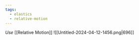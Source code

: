 ```yaml
---
tags:
  - elastics
  - relative-motion
---
```

*Use* [[Relative Motion]]
![[Untitled-2024-04-12-1456.png|696]]
